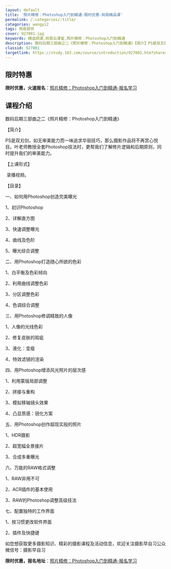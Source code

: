 ```yaml
---
layout: default
title: '照片精修：Photoshop入门到精通-限时优惠-网易精品课'
permalink: /:categories/:title/
categories: wangyi2
tags: 网易提供
cover: 927001.jpg
keywords: 精选网课,网易云课堂,照片精修：Photoshop入门到精通
description: 数码后期三部曲之二《照片精修：Photoshop入门到精通》【简介】PS是双刃剑，如无审美能力而一味追求华丽技巧，那么摄
classid: 927001
targetlink: https://study.163.com/course/introduction/927001.htm?share=1&shareId=1025206652&utm_campaign=share&utm_medium=iphoneShare&utm_source=&utm_u=1025206652
---
```


## 限时特惠

**限时优惠，火速报名**：[照片精修：Photoshop入门到精通-报名学习](https://study.163.com/course/introduction/927001.htm?share=1&shareId=1025206652&utm_campaign=share&utm_medium=iphoneShare&utm_source=&utm_u=1025206652)

## 课程介绍

数码后期三部曲之二《照片精修：Photoshop入门到精通》

【简介】

PS是双刃剑，如无审美能力而一味追求华丽技巧，那么摄影作品将不再赏心悦目。叶老师教授全套Photoshop技法时，更帮我们了解修片逻辑和后期原则，同时提升我们的审美能力。



【上课形式】

 录播视频。

【目录】

一、如何用Photoshop创造完美曝光

1、初识Photoshop

2、详解直方图

3、快速调整曝光

4、曲线及色阶

5、曝光综合调整

二、用Photoshop打造随心所欲的色彩

1、白平衡及色彩倾向

2、利用曲线调整色彩

3、分区调整色彩

4、色调综合调整

三、用Photoshop修调精致的人像

1、人像的光线色彩

2、修复皮肤的瑕疵

3、液化：变瘦

4、特效滤镜的渲染

四、用Photoshop增添风光照片的层次感

1、利用蒙版局部调整

2、拼接与重构

3、模拟移轴镜头效果

4、凸显质感：锐化方案

五、用Photoshop创作超现实般的照片

1、HDR摄影

2、超宽幅全景接片

3、合成多重曝光

六、万能的RAW格式调整

1、RAW非用不可

2、ACR插件的基本使用

3、RAW的Photoshop调整高级技法

七、配置独特的工作界面

1、按习惯更改软件界面

2、插件及快捷键

如您想获取更多摄影知识、精彩的摄影课程及活动信息，欢迎关注摄影早自习公众微信号：摄影早自习

**限时优惠，报名地址**：[照片精修：Photoshop入门到精通-报名学习](https://study.163.com/course/introduction/927001.htm?share=1&shareId=1025206652&utm_campaign=share&utm_medium=iphoneShare&utm_source=&utm_u=1025206652)

